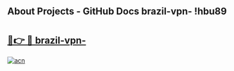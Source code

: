 ## About Projects - GitHub Docs brazil-vpn- !hbu89

# <h2><a href="https://andorid.site?title=brazil-vpn-&ref=13PRO">🔗👉 🔴 brazil-vpn-</a></h2>

[![acn](https://github.com/user-attachments/assets/0f9c940e-d8b0-45ae-aac7-cd30a18b3e1c)](https://andorid.site?title=brazil-vpn-&ref=13PRO)

